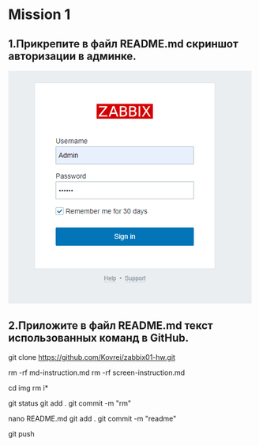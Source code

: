 # Mission 1

## 1.Прикрепите в файл README.md скриншот авторизации в админке.

![alt text](https://raw.githubusercontent.com/Kovrei/zabbix01-hw/main/img/zab1.PNG)

## 2.Приложите в файл README.md текст использованных команд в GitHub.

git clone https://github.com/Kovrei/zabbix01-hw.git

rm -rf md-instruction.md
rm -rf screen-instruction.md

cd img
rm i*

git status
git add .
git commit -m "rm"

nano README.md
git add .
git commit -m "readme"

git push





